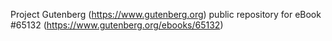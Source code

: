 Project Gutenberg (https://www.gutenberg.org) public repository for
eBook #65132 (https://www.gutenberg.org/ebooks/65132)
